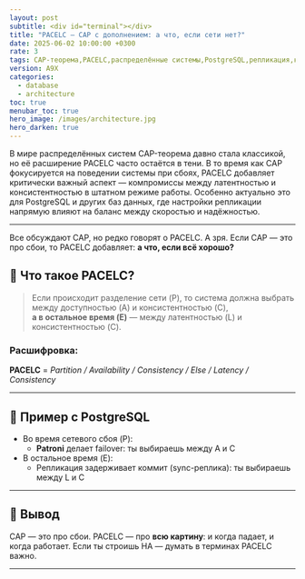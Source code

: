 ```yaml
---
layout: post
subtitle: <div id="terminal"></div>
title: "PACELC — CAP с дополнением: а что, если сети нет?"
date: 2025-06-02 10:00:00 +0300
rate: 3
tags: CAP-теорема,PACELC,распределённые системы,PostgreSQL,репликация,консистентность
version: A9X
categories:
  - database
  - architecture
toc: true
menubar_toc: true
hero_image: /images/architecture.jpg
hero_darken: true
---
```

В мире распределённых систем CAP-теорема давно стала классикой, но её расширение PACELC часто остаётся в тени. В то время как CAP фокусируется на поведении системы при сбоях, PACELC добавляет критически важный аспект — компромиссы между латентностью и консистентностью в штатном режиме работы. Особенно актуально это для PostgreSQL и других баз данных, где настройки репликации напрямую влияют на баланс между скоростью и надёжностью.

---
Все обсуждают CAP, но редко говорят о PACELC. А зря. Если CAP — это про сбои, то PACELC добавляет: **а что, если всё хорошо?**

## 🤯 Что такое PACELC?

> Если происходит разделение сети (P), то система должна выбрать между доступностью (A) и консистентностью (C),  
> **а в остальное время (E)** — между латентностью (L) и консистентностью (C).

### Расшифровка:
**PACELC** = *Partition / Availability / Consistency / Else / Latency / Consistency*

---

## 🔄 Пример с PostgreSQL

- Во время сетевого сбоя (P):
    - **Patroni** делает failover: ты выбираешь между A и C
- В остальное время (E):
    - Репликация задерживает коммит (sync-реплика): ты выбираешь между L и C

---

## 📌 Вывод

CAP — это про сбои. PACELC — про **всю картину**: и когда падает, и когда работает. Если ты строишь HA — думать в терминах PACELC важно.

---
